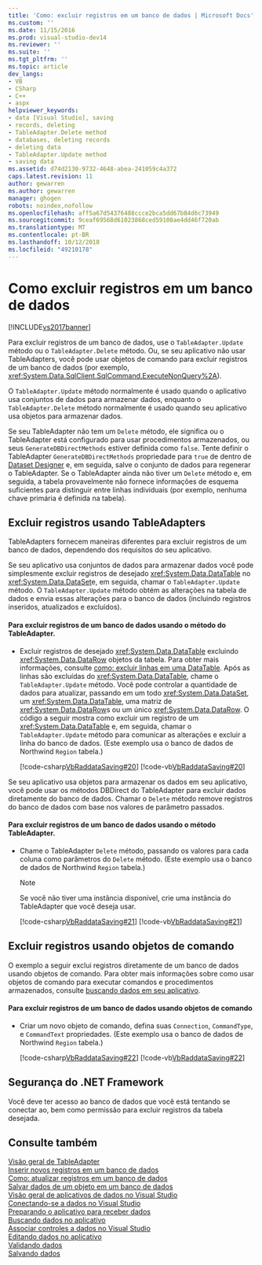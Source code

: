 ```yaml
---
title: 'Como: excluir registros em um banco de dados | Microsoft Docs'
ms.custom: ''
ms.date: 11/15/2016
ms.prod: visual-studio-dev14
ms.reviewer: ''
ms.suite: ''
ms.tgt_pltfrm: ''
ms.topic: article
dev_langs:
- VB
- CSharp
- C++
- aspx
helpviewer_keywords:
- data [Visual Studio], saving
- records, deleting
- TableAdapter.Delete method
- databases, deleting records
- deleting data
- TableAdapter.Update method
- saving data
ms.assetid: d74d2130-9732-4648-abea-241059c4a372
caps.latest.revision: 11
author: gewarren
ms.author: gewarren
manager: ghogen
robots: noindex,nofollow
ms.openlocfilehash: aff5a67d54376488ccce2bca5dd67b84d6c73949
ms.sourcegitcommit: 9ceaf69568d61023868ced59108ae4dd46f720ab
ms.translationtype: MT
ms.contentlocale: pt-BR
ms.lasthandoff: 10/12/2018
ms.locfileid: "49210178"
---
```

# <a name="how-to-delete-records-in-a-database"></a>Como excluir registros em um banco de dados
[!INCLUDE[vs2017banner](../includes/vs2017banner.md)]

Para excluir registros de um banco de dados, use o `TableAdapter.Update` método ou o `TableAdapter.Delete` método. Ou, se seu aplicativo não usar TableAdapters, você pode usar objetos de comando para excluir registros de um banco de dados (por exemplo, <xref:System.Data.SqlClient.SqlCommand.ExecuteNonQuery%2A>).  
  
 O `TableAdapter.Update` método normalmente é usado quando o aplicativo usa conjuntos de dados para armazenar dados, enquanto o `TableAdapter.Delete` método normalmente é usado quando seu aplicativo usa objetos para armazenar dados.  
  
 Se seu TableAdapter não tem um `Delete` método, ele significa ou o TableAdapter está configurado para usar procedimentos armazenados, ou seus `GenerateDBDirectMethods` estiver definida como `false`. Tente definir o TableAdapter `GenerateDBDirectMethods` propriedade para `true` de dentro de [Dataset Designer](../data-tools/creating-and-editing-typed-datasets.md) e, em seguida, salve o conjunto de dados para regenerar o TableAdapter. Se o TableAdapter ainda não tiver um `Delete` método e, em seguida, a tabela provavelmente não fornece informações de esquema suficientes para distinguir entre linhas individuais (por exemplo, nenhuma chave primária é definida na tabela).  
  
## <a name="delete-records-using-tableadapters"></a>Excluir registros usando TableAdapters  
 TableAdapters fornecem maneiras diferentes para excluir registros de um banco de dados, dependendo dos requisitos do seu aplicativo.  
  
 Se seu aplicativo usa conjuntos de dados para armazenar dados você pode simplesmente excluir registros de desejado <xref:System.Data.DataTable> no <xref:System.Data.DataSet>e, em seguida, chamar o `TableAdapter.Update` método. O `TableAdapter.Update` método obtém as alterações na tabela de dados e envia essas alterações para o banco de dados (incluindo registros inseridos, atualizados e excluídos).  
  
#### <a name="to-delete-records-from-a-database-using-the-tableadapterupdate-method"></a>Para excluir registros de um banco de dados usando o método do TableAdapter.  
  
-   Excluir registros de desejado <xref:System.Data.DataTable> excluindo <xref:System.Data.DataRow> objetos da tabela. Para obter mais informações, consulte [como: excluir linhas em uma DataTable](http://msdn.microsoft.com/library/add481e5-08c7-4923-9276-f036ae29d31e). Após as linhas são excluídas do <xref:System.Data.DataTable>, chame o `TableAdapter.Update` método. Você pode controlar a quantidade de dados para atualizar, passando em um todo <xref:System.Data.DataSet>, um <xref:System.Data.DataTable>, uma matriz de <xref:System.Data.DataRow>s ou um único <xref:System.Data.DataRow>. O código a seguir mostra como excluir um registro de um <xref:System.Data.DataTable> e, em seguida, chamar o `TableAdapter.Update` método para comunicar as alterações e excluir a linha do banco de dados. (Este exemplo usa o banco de dados de Northwind `Region` tabela.)  
  
     [!code-csharp[VbRaddataSaving#20](../snippets/csharp/VS_Snippets_VBCSharp/VbRaddataSaving/CS/Form5.cs#20)]
     [!code-vb[VbRaddataSaving#20](../snippets/visualbasic/VS_Snippets_VBCSharp/VbRaddataSaving/VB/Form5.vb#20)]  
  
 Se seu aplicativo usa objetos para armazenar os dados em seu aplicativo, você pode usar os métodos DBDirect do TableAdapter para excluir dados diretamente do banco de dados. Chamar o `Delete` método remove registros do banco de dados com base nos valores de parâmetro passados.  
  
#### <a name="to-delete-records-from-a-database-using-the-tableadapterdelete-method"></a>Para excluir registros de um banco de dados usando o método TableAdapter.  
  
-   Chame o TableAdapter `Delete` método, passando os valores para cada coluna como parâmetros do `Delete` método. (Este exemplo usa o banco de dados de Northwind `Region` tabela.)  
  
    > [!NOTE]
    >  Se você não tiver uma instância disponível, crie uma instância do TableAdapter que você deseja usar.  
  
     [!code-csharp[VbRaddataSaving#21](../snippets/csharp/VS_Snippets_VBCSharp/VbRaddataSaving/CS/Class1.cs#21)]
     [!code-vb[VbRaddataSaving#21](../snippets/visualbasic/VS_Snippets_VBCSharp/VbRaddataSaving/VB/Class1.vb#21)]  
  
## <a name="delete-records-using-command-objects"></a>Excluir registros usando objetos de comando  
 O exemplo a seguir exclui registros diretamente de um banco de dados usando objetos de comando. Para obter mais informações sobre como usar objetos de comando para executar comandos e procedimentos armazenados, consulte [buscando dados em seu aplicativo](../data-tools/fetching-data-into-your-application.md).  
  
#### <a name="to-delete-records-from-a-database-using-command-objects"></a>Para excluir registros de um banco de dados usando objetos de comando  
  
-   Criar um novo objeto de comando, defina suas `Connection`, `CommandType`, e `CommandText` propriedades. (Este exemplo usa o banco de dados de Northwind `Region` tabela.)  
  
     [!code-csharp[VbRaddataSaving#22](../snippets/csharp/VS_Snippets_VBCSharp/VbRaddataSaving/CS/Class1.cs#22)]
     [!code-vb[VbRaddataSaving#22](../snippets/visualbasic/VS_Snippets_VBCSharp/VbRaddataSaving/VB/Class1.vb#22)]  
  
## <a name="net-framework-security"></a>Segurança do .NET Framework  
 Você deve ter acesso ao banco de dados que você está tentando se conectar ao, bem como permissão para excluir registros da tabela desejada.  
  
## <a name="see-also"></a>Consulte também  
 [Visão geral de TableAdapter](../data-tools/tableadapter-overview.md)   
 [Inserir novos registros em um banco de dados](../data-tools/insert-new-records-into-a-database.md)   
 [Como: atualizar registros em um banco de dados](../data-tools/how-to-update-records-in-a-database.md)   
 [Salvar dados de um objeto em um banco de dados](../data-tools/save-data-from-an-object-to-a-database.md)   
 [Visão geral de aplicativos de dados no Visual Studio](../data-tools/overview-of-data-applications-in-visual-studio.md)   
 [Conectando-se a dados no Visual Studio](../data-tools/connecting-to-data-in-visual-studio.md)   
 [Preparando o aplicativo para receber dados](http://msdn.microsoft.com/library/c17bdb7e-c234-4f2f-9582-5e55c27356ad)   
 [Buscando dados no aplicativo](../data-tools/fetching-data-into-your-application.md)   
 [Associar controles a dados no Visual Studio](../data-tools/bind-controls-to-data-in-visual-studio.md)   
 [Editando dados no aplicativo](../data-tools/editing-data-in-your-application.md)   
 [Validando dados](http://msdn.microsoft.com/library/b3a9ee4e-5d4d-4411-9c56-c811f2b4ee7e)   
 [Salvando dados](../data-tools/saving-data.md)